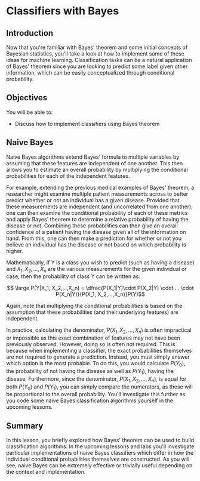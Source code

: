 
# Classifiers with Bayes

## Introduction

Now that you're familiar with Bayes' theorem and some initial concepts of Bayesian statistics, you'll take a look at how to implement some of these ideas for machine learning. Classification tasks can be a natural application of Bayes' theorem since you are looking to predict some label given other information, which can be easily conceptualized through conditional probability.

## Objectives

You will be able to:

- Discuss how to implement classifiers using Bayes theorem

## Naive Bayes

Naive Bayes algorithms extend Bayes' formula to multiple variables by assuming that these features are independent of one another. This then allows you to estimate an overall probability by multiplying the conditional probabilities for each of the independent features. 

For example, extending the previous medical examples of Bayes' theorem, a researcher might examine multiple patient measurements across to better predict whether or not an individual has a given disease. Provided that these measurements are independent (and uncorrelated from one another), one can then examine the conditional probability of each of these metrics and apply Bayes' theorem to determine a relative probability of having the disease or not. Combining these probabilities can then give an overall confidence of a patient having the disease given all of the information on hand. From this, one can then make a prediction for whether or not you believe an individual has the disease or not based on which probability is higher.

Mathematically, if Y is a class you wish to predict (such as having a disease) and $X_1, X_2,...,X_n$ are the various measurements for the given individual or case, then the probability of class Y can be written as:

$$ \large P(Y|X_1, X_2,...,X_n) = \dfrac{P(X_1|Y)\cdot P(X_2|Y) \cdot ... \cdot P(X_n|Y)}{P(X_1, X_2,...,X_n)}P(Y)$$

Again, note that multiplying the conditional probabilities is based on the assumption that these probabilities (and their underlying features) are independent.

In practice, calculating the denominator, $P(X_1, X_2,...,X_n)$ is often impractical or impossible as this exact combination of features may not have been previously observed. However, doing so is often not required. This is because when implementing a classifier, the exact probabilities themselves are not required to generate a prediction. Instead, you must simply answer which option is the most probable. To do this, you would calculate $P(Y_0)$, the probability of not having the disease as well as $P(Y_1)$, having the disease. Furthermore, since the denominator, $P(X_1, X_2,...,X_n)$, is equal for both $P(Y_0)$ and $P(Y_1)$, you can simply compare the numerators, as these will be proportional to the overall probability. You'll investigate this further as you code some naive Bayes classification algorithms yourself in the upcoming lessons.

## Summary 

In this lesson, you briefly explored how Bayes' theorem can be used to build classification algorithms. In the upcoming lessons and labs you'll investigate particular implementations of naive Bayes classifiers which differ in how the individual conditional probabilities themselves are constructed. As you will see, naive Bayes can be extremely effective or trivially useful depending on the context and implementation.
